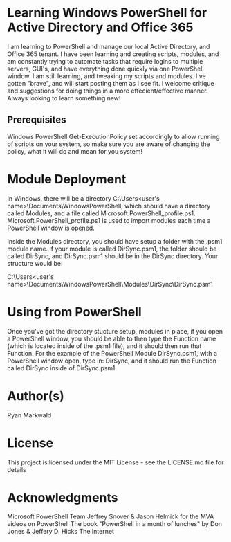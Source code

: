 # **Learning Windows PowerShell for Active Directory and Office 365**

I am learning to PowerShell and manage our local Active Directory, and Office 365 tenant.  I have been learning and creating scripts,
modules, and am constantly trying to automate tasks that require logins to multiple servers, GUI's, and have everything done quickly
via one PowerShell window.  I am still learning, and tweaking my scripts and modules.  I've gotten "brave", and will start posting them
as I see fit.  I welcome critique and suggestions for doing things in a more effecient/effective manner.  Always looking to learn
something new!


## **Prerequisites**

Windows PowerShell
Get-ExecutionPolicy set accordingly to allow running of scripts on your system, so make sure you are aware of changing the policy,
what it will do and mean for you system!


# **Module Deployment**

In Windows, there will be a directory C:\Users\<user's name>\Documents\WindowsPowerShell, which should have a directory called
Modules, and a file called Microsoft.PowerShell_profile.ps1.  Microsoft.PowerShell_profile.ps1 is used to import modules each time a
PowerShell window is opened.

Inside the Modules directory, you should have setup a folder with the .psm1 module name.  If your module is called DirSync.psm1, the
folder should be called DirSync, and DirSync.psm1 should be in the DirSync directory.  Your structure would be:

C:\Users\<user's name>\Documents\WindowsPowerShell\Modules\DirSync\DirSync.psm1


# **Using from PowerShell**

Once you've got the directory stucture setup, modules in place, if you open a PowerShell window, you should be able to then type the
Function name (which is located inside of the .psm1 file), and it should then run that Function.  For the example of the PowerShell Module
DirSync.psm1, with a PowerShell window open, type in:  DirSync, and it should run the Function called DirSync inside of DirSync.psm1.


# **Author(s)**

Ryan Markwald


# **License**

This project is licensed under the MIT License - see the LICENSE.md file for details


# **Acknowledgments**

Microsoft PowerShell Team
Jeffrey Snover & Jason Helmick for the MVA videos on PowerShell
The book "PowerShell in a month of lunches" by Don Jones & Jeffery D. Hicks
The Internet
